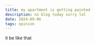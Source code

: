 ```yaml
---
title: my apartment is getting painted 
description: no blog today sorry lol 
date: 2024-09-06
tags: opinion
---
```


it be like that
